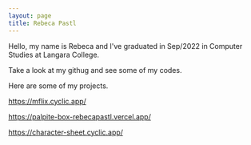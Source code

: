 ```yaml
---
layout: page
title: Rebeca Pastl
---
```


Hello, my name is Rebeca and I've graduated in Sep/2022 in Computer Studies at Langara College.

Take a look at my githug and see some of my codes.

Here are some of my projects.

https://mflix.cyclic.app/

https://palpite-box-rebecapastl.vercel.app/

https://character-sheet.cyclic.app/

